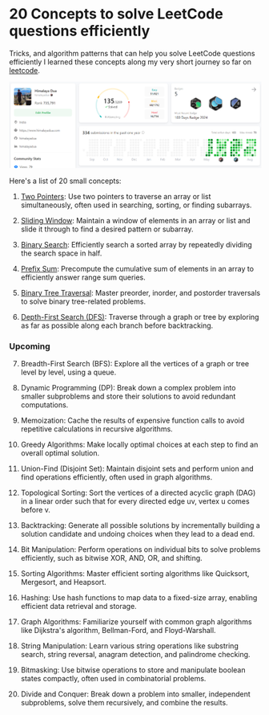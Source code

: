 # 20 Concepts to solve LeetCode questions efficiently

Tricks, and algorithm patterns that can help you solve LeetCode questions efficiently
I learned these concepts along my very short journey so far on [leetcode](https://leetcode.com/u/himalayadua/). 

![Leetcode - himalayadua](assets/Leetcode-100days.png)

Here's a list of 20 small concepts:
1. [Two Pointers](https://github.com/himalayadua/Neetcode-150/blob/main/Concepts/1.%20Two%20Pointers%20technique.md): Use two pointers to traverse an array or list simultaneously, often used in searching, sorting, or finding subarrays.

2. [Sliding Window](https://github.com/himalayadua/Neetcode-150/blob/main/Concepts/2.%20Sliding%20Window.md): Maintain a window of elements in an array or list and slide it through to find a desired pattern or subarray.

3. [Binary Search](https://github.com/himalayadua/Neetcode-150/blob/main/Concepts/3.%20Binary%20Search.md): Efficiently search a sorted array by repeatedly dividing the search space in half.

4. [Prefix Sum](https://github.com/himalayadua/Neetcode-150/blob/main/Concepts/4.%20Prefix%20Sum.md): Precompute the cumulative sum of elements in an array to efficiently answer range sum queries.

5. [Binary Tree Traversal](https://github.com/himalayadua/Neetcode-150/blob/main/Concepts/5.%20Binary%20Tree%20Traversal.md): Master preorder, inorder, and postorder traversals to solve binary tree-related problems.

6. [Depth-First Search (DFS)](https://github.com/himalayadua/Neetcode-150/blob/main/Concepts/6.%20Depth-First%20Search%20(DFS).md): Traverse through a graph or tree by exploring as far as possible along each branch before backtracking.

### Upcoming
7. Breadth-First Search (BFS): Explore all the vertices of a graph or tree level by level, using a queue.

8. Dynamic Programming (DP): Break down a complex problem into smaller subproblems and store their solutions to avoid redundant computations.

9. Memoization: Cache the results of expensive function calls to avoid repetitive calculations in recursive algorithms.

10. Greedy Algorithms: Make locally optimal choices at each step to find an overall optimal solution.

11. Union-Find (Disjoint Set): Maintain disjoint sets and perform union and find operations efficiently, often used in graph algorithms.

12. Topological Sorting: Sort the vertices of a directed acyclic graph (DAG) in a linear order such that for every directed edge uv, vertex u comes before v.

13. Backtracking: Generate all possible solutions by incrementally building a solution candidate and undoing choices when they lead to a dead end.

14. Bit Manipulation: Perform operations on individual bits to solve problems efficiently, such as bitwise XOR, AND, OR, and shifting.

15. Sorting Algorithms: Master efficient sorting algorithms like Quicksort, Mergesort, and Heapsort.

16. Hashing: Use hash functions to map data to a fixed-size array, enabling efficient data retrieval and storage.

17. Graph Algorithms: Familiarize yourself with common graph algorithms like Dijkstra's algorithm, Bellman-Ford, and Floyd-Warshall.

18. String Manipulation: Learn various string operations like substring search, string reversal, anagram detection, and palindrome checking.

19. Bitmasking: Use bitwise operations to store and manipulate boolean states compactly, often used in combinatorial problems.

20. Divide and Conquer: Break down a problem into smaller, independent subproblems, solve them recursively, and combine the results.


